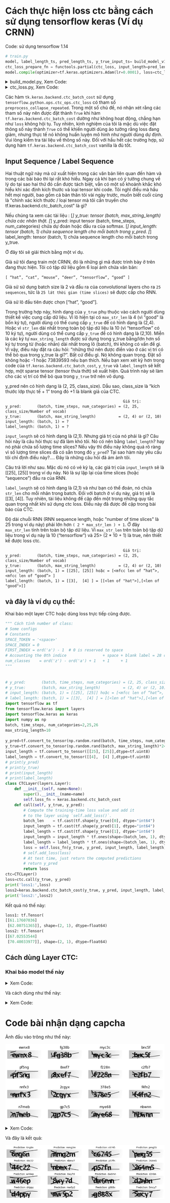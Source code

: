 # Cách thực hiện loss ctc bằng cách sử dụng tensorflow keras (Ví dụ CRNN)
Code: sử dụng tensorflow 1.14

```python
# train.py
model, label_length_ts, pred_length_ts, y_true_input_ts= build_model_v1(config["model_input_w"], config["model_input_h"], config["model_input_ch"], class_size, max_str_len)
ctc_loss_prepare_fn = functools.partial(ctc_loss, input_length=pred_length_ts, label_length=label_length_ts, real_y_true_ts=y_true_input_ts)
model.compile(optimizer=tf.keras.optimizers.Adam(lr=0.0001), loss=ctc_loss_prepare_fn)
```

<details>
  <summary>build_model.py, Xem Code:</summary>
  
```python
# build_model.py

def build_model_v1(input_width, input_height, input_channels, class_size, max_str_len):
    """
    :param input_width:
    :param input_height:
    :param input_channels:
    :param class_size: including pseudo blank
    :return:
    """
    input = tf.keras.layers.Input((input_height, input_width, input_channels),name="img_input")
    label_length_input = tf.keras.layers.Input((1,),name="label_length_input")
    pred_length_input = tf.keras.layers.Input((1,),name="pred_length_input")
    y_true_input = tf.keras.layers.Input((max_str_len,), name="y_true_input")
    output = conv_bn_actv(input, 8, (5,5), 1, name="down_0")
    output = tf.keras.layers.MaxPooling2D(name="pool_0")(output)
    output = conv_bn_actv(output, 16, (5,5), 1, name="down_1")
    output = tf.keras.layers.MaxPooling2D(name="pool_1")(output)
    output = conv_bn_actv(output, 32, (3,3), 1, name="down_2")
    output = conv_bn_actv(output, 64, (3,1), 1, name="down_3")
    print(output.shape)
    conv_out_flatten = tf.keras.layers.Reshape((output.shape[2], output.shape[3]))(output)
    output = conv_out_flatten

    # create rnn
    output = tf.keras.layers.CuDNNLSTM(100, return_sequences=True, name="lstm_0")(output)
    output = tf.keras.layers.CuDNNLSTM(100, return_sequences=True, name="lstm_1")(output)
    output = tf.keras.layers.TimeDistributed(tf.keras.layers.Dense(class_size, activation="linear"), input_shape=output.shape, name="timedist_dense")(output)
    y_pred = tf.keras.layers.Softmax()(output)
    model = tf.keras.Model(inputs=[input, pred_length_input, label_length_input, y_true_input],outputs=y_pred)
    return model, label_length_input, pred_length_input, y_true_input
```

</details>

<details>
  <summary>ctc_loss.py, Xem Code:</summary>
  

```python
# ctc_loss.py
import tensorflow as tf
def ctc_loss(y_true, y_pred, input_length, label_length, real_y_true_ts):
    return tf.keras.backend.ctc_batch_cost(real_y_true_ts, y_pred, input_length, label_length)
```
  
</details>


Các hàm   `tk.keras.backend.ctc_batch_cost` sử dụng `tensorflow.python.ops.ctc_ops.ctc_loss` có tham số `preprocess_collapse_repeated`. 
Trong một số chủ đề, nó nhận xét rằng các tham số này nên được đặt thành `True` khi hàm `tf.keras.backend.ctc_batch_cost`  dường như không hoạt động, 
chẳng hạn như `loss` không hội tụ. Tuy nhiên, kinh nghiệm của tôi là mặc dù việc đặt thông số này thành `True` có thể khiến người dùng ảo tưởng rằng loss đang giảm, 
nhưng thực tế nó không huấn luyện mô hình như người dùng dự định. Vui lòng kiểm tra tài liệu về thông số này. Đối với hầu hết các trường hợp, sử dụng 
hàm `tf.keras.backend.ctc_batch_cost` vanilla là đủ tốt. 

## Input Sequence / Label Sequence
Hai thuật ngữ này mà cứ xuất hiện trong các văn bản liên quan đến hàm và trong các bài báo thì lại rất khó hiểu. Ngay cả khi bạn có ý tưởng chung về lý do tại sao 
hai thứ đó cần được tách biệt, vẫn có một số khoảnh khắc khó hiểu khi xác định kích thước và loại tensor khi code. Tôi nghĩ điều mà hầu hết mọi người, 
bao gồm cả bản thân tôi vài ngày trước, muốn biết cuối cùng là "chính xác kích thước / loại tensor mà tôi cần truyền cho tf.keras.backend.ctc_batch_cost" là gì?

Nếu chúng ta xem các tài liệu :
[*] y_true: tensor       (batch, max_string_length) chứa các nhãn thật.
[*] y_pred: input tensor (batch, time_steps, num_categories) chứa dự đoán hoặc đầu ra của softmax.
[*] input_length: tensor (batch, 1)  chứa sequence length cho mỗi batch trong y_pred.
[*] label_length: tensor (batch, 1)  chứa sequence length cho mỗi batch trong y_true.

Ở đây tôi sẽ giải thích bằng một ví dụ.

Giả sử tôi đang train một CRNN, đó là những gì mã được trình bày ở trên đang thực hiện. Tôi có tập dữ liệu gồm 6 loại ảnh chứa văn bản:

```[ “hat”, “cat”, “mouse”, “deer”, “tensorflow”, “good” ]```

Giả sử sử dụng batch size là 2 và đầu ra của convolutional layers cho ra `25 sequences`, tức là `25 lát thời gian (time slices)` sẽ được cấp cho RNN.

Giả sử lô đầu tiên được chọn [“hat”, “good”].

Trong trường hợp này, hình dạng của `y_true` phụ thuộc vào cách người dùng thiết kế việc cung cấp dữ liệu. Vì lô hiện tại có `max_str_len` là 4 (vì "good" là bốn ký tự), 
người dùng có thể cung cấp `y_true` để có hình dạng là (2,4). Hoặc vì `str_len` dài nhất trong toàn bộ tập dữ liệu là 10 (vì “tensorflow” có 10 ký tự), 
người dùng có thể cung cấp `y_true` để có hình dạng là (2,10). Miễn là các ký tự `max_string_length` được sử dụng trong y_true bằng/lớn hơn số ký tự trong từ (hoặc nhãn)
dài nhất trong lô (batch), thì không có vấn đề gì. Vì vậy, điều này đặt ra câu hỏi: “những thứ nên được điền vào ở các vị trí có thể bỏ qua trong y_true là gì?”. 
Bất cứ điều gì. Nó không quan trọng. Đặt số không hoặc -1 hoặc 73839593 nếu bạn thích. Nếu bạn xem xét kỹ hơn trong code của `tf.keras.backend.ctc_batch_cost`, 
`y_true` và `label_length` sẽ kết hợp, một sparse tensor (tensor thưa thớt) sẽ xuất hiện. Quá trình này sẽ làm cho các vị trí có thể bỏ qua trong `y_true` trở nên vô dụng.

y_pred nên có hình dạng là (2, 25, class_size). Dẫu sao, class_size là “kích thước lớp thực tế + 1” trong đó +1 là blank giả của CTC.

```
                                                    Giá trị:
y_pred:       (batch, time_steps, num_categories) = (2, 25, class_size/Number of vocab)
y_true:       (batch, max_string_length)          = (2, 4) or (2, 10)
input_length: (batch, 1) = ? 
label_length: (batch, 1) = ?
```

`input_length` sẽ có hình dạng là (2,1). Nhưng giá trị của nó phải là gì? Câu hỏi này là câu hỏi thực sự đã làm khó tôi. Nó có nên bằng `label_length`? hay nó phải 
chứa số lượng time slices? Nếu vậy thì điều này không quá rõ ràng vì số lượng time slices đã có sẵn trong đó `y_pred`? Tại sao hàm này yêu cầu 
tôi chỉ định điều này?…. Đây là những câu hỏi đã ám ảnh tôi.

Câu trả lời như sau. Mặc dù nó có vẻ kỳ lạ, các giá trị của `input_length` sẽ là [[25], [25]] trong ví dụ này. 
Nó là sự lặp lại của time slices (hoặc “sequence”) đầu ra của RNN.

`label_length` sẽ có hình dạng là (2,1) và như bạn có thể đoán, nó chứa `str_len` cho mỗi nhãn trong batch. Đối với batch ở ví dụ này, giá trị sẽ là [[3], [4]].
Tuy nhiên, tài liệu không đề cập đến một trong những quy tắc quan trọng nhất khi sử dụng ctc loss. Điều này đã được đề cập trong bài báo của CTC.

Độ dài chuỗi RNN (RNN sequence length, hoặc "number of time slices" là 25 trong ví dụ này) phải lớn hơn `( 2 * max_str_len ) + 1`. 
Ở đây `max_str_len` tính trên toàn bộ tập dữ liệu. Vì `max_str_len` trên toàn bộ tập dữ liệu trong ví dụ này là 10 (“tensorflow”) và 25> (2 * 10 + 1) là true, 
nên thiết kế được loss ctc.

```
                                                    Giá trị:
y_pred:       (batch, time_steps, num_categories) = (2, 25, class_size/Number of vocab)
y_true:       (batch, max_string_length)          = (2, 4) or (2, 10)
input_length: (batch, 1) = [[25], [25]] hoặc = [<mfcc len of “hat”>, <mfcc len of “good”> ]
label_length: (batch, 1) = [[3],  [4] ] = [[<len of "hat">],[<len of "good">]]
```

## và đây là ví dụ cụ thể:
Khai báo một layer CTC hoặc dùng loss trực tiếp cũng được.

```python
""" Cách tính number of class:
# Some configs
# Constants
SPACE_TOKEN = '<space>'
SPACE_INDEX = 0
FIRST_INDEX = ord('a') - 1  # 0 is reserved to space
# Accounting the 0th indice                + space + blank label = 28 characters
num_classes    = ord('z') - ord('a') + 1   + 1     + 1 
"""


# y_pred:       (batch, time_steps, num_categories) = (2, 25, class_size/Number of vocab)
# y_true:       (batch, max_string_length)          = (2, 4) or (2, 10)
# input_length: (batch, 1) = [[25], [25]] hoặc = [<mfcc len of “hat”>, <mfcc len of “good”> ]
# label_length: (batch, 1) = [[3],  [4] ] = [[<len of "hat">],[<len of "good">]]
import tensorflow as tf
from tensorflow.keras import layers
import tensorflow.keras as keras
import numpy as np
batch, time_steps, num_categories=2,25,26
max_string_length=10

y_pred=tf.convert_to_tensor(np.random.rand(batch, time_steps, num_categories), dtype= tf.double)
y_true=tf.convert_to_tensor(np.random.rand(batch, max_string_length)*24,dtype=tf.uint8)
input_length = tf.convert_to_tensor([[25], [25]],dtype=tf.uint8)
label_length = tf.convert_to_tensor([[4],  [4] ],dtype=tf.uint8)
# print(y_pred)
# print(y_true)
# print(input_length)
# print(label_length)
class CTCLayer(layers.Layer):
    def __init__(self, name=None):
        super().__init__(name=name)
        self.loss_fn = keras.backend.ctc_batch_cost
    def call(self, y_true, y_pred):
        # Compute the training-time loss value and add it
        # to the layer using `self.add_loss()`.
        batch_len    = tf.cast(tf.shape(y_true)[0], dtype="int64")
        input_length = tf.cast(tf.shape(y_pred)[1], dtype="int64")
        label_length = tf.cast(tf.shape(y_true)[1], dtype="int64")
        input_length = input_length * tf.ones(shape=(batch_len, 1), dtype="int64")
        label_length = label_length * tf.ones(shape=(batch_len, 1), dtype="int64")
        loss = self.loss_fn(y_true, y_pred, input_length, label_length)
        # self.add_loss(loss)
        # At test time, just return the computed predictions
        # return y_pred
        return loss
ctc=CTCLayer()
loss=ctc.call(y_true, y_pred)
print('loss1:',loss)
loss2=keras.backend.ctc_batch_cost(y_true, y_pred, input_length, label_length)
print('loss2:',loss2)
```
Kết quả nó thế này:
```python
loss1: tf.Tensor(
[[61.17607036]
 [62.00751365]], shape=(2, 1), dtype=float64)
loss2: tf.Tensor(
[[67.02553544]
 [70.40033977]], shape=(2, 1), dtype=float64)
```
## Cách dùng Layer CTC:
### Khai báo model thế này

<details>
  <summary>Xem Code:</summary>
  
```python
class CTCLayer(layers.Layer):
    def __init__(self, name=None):
        super().__init__(name=name)
        self.loss_fn = keras.backend.ctc_batch_cost

    def call(self, y_true, y_pred):
        # Compute the training-time loss value and add it
        # to the layer using `self.add_loss()`.
        batch_len    = tf.cast(tf.shape(y_true)[0], dtype="int64")
        input_length = tf.cast(tf.shape(y_pred)[1], dtype="int64")
        label_length = tf.cast(tf.shape(y_true)[1], dtype="int64")

        input_length = input_length * tf.ones(shape=(batch_len, 1), dtype="int64")
        label_length = label_length * tf.ones(shape=(batch_len, 1), dtype="int64")

        loss = self.loss_fn(y_true, y_pred, input_length, label_length)
        self.add_loss(loss)

        # At test time, just return the computed predictions
        return y_pred


def build_model():
    # Inputs to the model
    input_img = layers.Input(
        shape=(img_width, img_height, 1), name="image", dtype="float32"
    )
    labels = layers.Input(name="label", shape=(None,), dtype="float32")

    # First conv block
    x = layers.Conv2D(
        32,
        (3, 3),
        activation="relu",
        kernel_initializer="he_normal",
        padding="same",
        name="Conv1",
    )(input_img)
    x = layers.MaxPooling2D((2, 2), name="pool1")(x)

    # Second conv block
    x = layers.Conv2D(
        64,
        (3, 3),
        activation="relu",
        kernel_initializer="he_normal",
        padding="same",
        name="Conv2",
    )(x)
    x = layers.MaxPooling2D((2, 2), name="pool2")(x)

    # We have used two max pool with pool size and strides 2.
    # Hence, downsampled feature maps are 4x smaller. The number of
    # filters in the last layer is 64. Reshape accordingly before
    # passing the output to the RNN part of the model
    new_shape = ((img_width // 4), (img_height // 4) * 64)
    x = layers.Reshape(target_shape=new_shape, name="reshape")(x)
    x = layers.Dense(64, activation="relu", name="dense1")(x)
    x = layers.Dropout(0.2)(x)

    # RNNs
    x = layers.Bidirectional(layers.LSTM(128, return_sequences=True, dropout=0.25))(x)
    x = layers.Bidirectional(layers.LSTM(64, return_sequences=True, dropout=0.25))(x)

    # Output layer
    x = layers.Dense(len(characters) + 1, activation="softmax", name="dense2")(x)

    # Add CTC layer for calculating CTC loss at each step
    output = CTCLayer(name="ctc_loss")(labels, x)

    # Define the model
    model = keras.models.Model(
        inputs=[input_img, labels], outputs=output, name="ocr_model_v1"
    )
    # Optimizer
    opt = keras.optimizers.Adam()
    # Compile the model and return
    model.compile(optimizer=opt)
    return model


# Get the model
model = build_model()
model.summary()
```
  
</details>

Và cách dùng như thế này:

<details>
  <summary>Xem Code:</summary>
  
```python
epochs = 500
early_stopping_patience = 10
# Add early stopping
early_stopping = keras.callbacks.EarlyStopping(
    monitor="val_loss", patience=early_stopping_patience, restore_best_weights=True
)

# Train the model
history = model.fit(
    train_dataset,
    validation_data=validation_dataset,
    epochs=epochs,
    callbacks=[early_stopping],
)
```
  
</details>

# Code bài nhận dạng capcha

Ảnh đầu vào trông như thế này:

![](img%20(1).png)

<details>
  <summary>Xem Code:</summary>
  
```python
import os
import numpy as np
import matplotlib.pyplot as plt

from pathlib import Path
from collections import Counter

import tensorflow as tf
from tensorflow import keras
from tensorflow.keras import layers

!curl -LO https://github.com/AakashKumarNain/CaptchaCracker/raw/master/captcha_images_v2.zip
!unzip -qq captcha_images_v2.zip

# Path to the data directory
data_dir = Path("./captcha_images_v2/")

# Get list of all the images
images = sorted(list(map(str, list(data_dir.glob("*.png")))))
labels = [img.split(os.path.sep)[-1].split(".png")[0] for img in images]
characters = set(char for label in labels for char in label)

print("Number of images found: ", len(images))
print("Number of labels found: ", len(labels))
print("Number of unique characters: ", len(characters))
print("Characters present: ", characters)

# Batch size for training and validation
batch_size = 16

# Desired image dimensions
img_width = 200
img_height = 50

# Factor by which the image is going to be downsampled
# by the convolutional blocks. We will be using two
# convolution blocks and each block will have
# a pooling layer which downsample the features by a factor of 2.
# Hence total downsampling factor would be 4.
downsample_factor = 4

# Maximum length of any captcha in the dataset
max_length = max([len(label) for label in labels])

# Mapping characters to integers
char_to_num = layers.experimental.preprocessing.StringLookup(
    vocabulary=list(characters), num_oov_indices=0, mask_token=None
)

# Mapping integers back to original characters
num_to_char = layers.experimental.preprocessing.StringLookup(
    vocabulary=char_to_num.get_vocabulary(), mask_token=None, invert=True
)


def split_data(images, labels, train_size=0.9, shuffle=True):
    # 1. Get the total size of the dataset
    size = len(images)
    # 2. Make an indices array and shuffle it, if required
    indices = np.arange(size)
    if shuffle:
        np.random.shuffle(indices)
    # 3. Get the size of training samples
    train_samples = int(size * train_size)
    # 4. Split data into training and validation sets
    x_train, y_train = images[indices[:train_samples]], labels[indices[:train_samples]]
    x_valid, y_valid = images[indices[train_samples:]], labels[indices[train_samples:]]
    return x_train, x_valid, y_train, y_valid


# Splitting data into training and validation sets
x_train, x_valid, y_train, y_valid = split_data(np.array(images), np.array(labels))


def encode_single_sample(img_path, label):
    # 1. Read image
    img = tf.io.read_file(img_path)
    # 2. Decode and convert to grayscale
    img = tf.io.decode_png(img, channels=1)
    # 3. Convert to float32 in [0, 1] range
    img = tf.image.convert_image_dtype(img, tf.float32)
    # 4. Resize to the desired size
    img = tf.image.resize(img, [img_height, img_width])
    # 5. Transpose the image because we want the time
    # dimension to correspond to the width of the image.
    img = tf.transpose(img, perm=[1, 0, 2])
    # 6. Map the characters in label to numbers
    label = char_to_num(tf.strings.unicode_split(label, input_encoding="UTF-8"))
    # 7. Return a dict as our model is expecting two inputs
    return {"image": img, "label": label}

train_dataset = tf.data.Dataset.from_tensor_slices((x_train, y_train))
train_dataset = (
    train_dataset.map(
        encode_single_sample, num_parallel_calls=tf.data.experimental.AUTOTUNE
    )
    .batch(batch_size)
    .prefetch(buffer_size=tf.data.experimental.AUTOTUNE)
)

validation_dataset = tf.data.Dataset.from_tensor_slices((x_valid, y_valid))
validation_dataset = (
    validation_dataset.map(
        encode_single_sample, num_parallel_calls=tf.data.experimental.AUTOTUNE
    )
    .batch(batch_size)
    .prefetch(buffer_size=tf.data.experimental.AUTOTUNE)
)

_, ax = plt.subplots(4, 4, figsize=(10, 5))
for batch in train_dataset.take(1):
    images = batch["image"]
    labels = batch["label"]
    for i in range(16):
        img = (images[i] * 255).numpy().astype("uint8")
        label = tf.strings.reduce_join(num_to_char(labels[i])).numpy().decode("utf-8")
        ax[i // 4, i % 4].imshow(img[:, :, 0].T, cmap="gray")
        ax[i // 4, i % 4].set_title(label)
        ax[i // 4, i % 4].axis("off")
plt.show()

class CTCLayer(layers.Layer):
    def __init__(self, name=None):
        super().__init__(name=name)
        self.loss_fn = keras.backend.ctc_batch_cost

    def call(self, y_true, y_pred):
        # Compute the training-time loss value and add it
        # to the layer using `self.add_loss()`.
        batch_len    = tf.cast(tf.shape(y_true)[0], dtype="int64")
        input_length = tf.cast(tf.shape(y_pred)[1], dtype="int64")
        label_length = tf.cast(tf.shape(y_true)[1], dtype="int64")

        input_length = input_length * tf.ones(shape=(batch_len, 1), dtype="int64")
        label_length = label_length * tf.ones(shape=(batch_len, 1), dtype="int64")

        loss = self.loss_fn(y_true, y_pred, input_length, label_length)
        self.add_loss(loss)

        # At test time, just return the computed predictions
        return y_pred


def build_model():
    # Inputs to the model
    input_img = layers.Input(
        shape=(img_width, img_height, 1), name="image", dtype="float32"
    )
    labels = layers.Input(name="label", shape=(None,), dtype="float32")

    # First conv block
    x = layers.Conv2D(
        32,
        (3, 3),
        activation="relu",
        kernel_initializer="he_normal",
        padding="same",
        name="Conv1",
    )(input_img)
    x = layers.MaxPooling2D((2, 2), name="pool1")(x)

    # Second conv block
    x = layers.Conv2D(
        64,
        (3, 3),
        activation="relu",
        kernel_initializer="he_normal",
        padding="same",
        name="Conv2",
    )(x)
    x = layers.MaxPooling2D((2, 2), name="pool2")(x)

    # We have used two max pool with pool size and strides 2.
    # Hence, downsampled feature maps are 4x smaller. The number of
    # filters in the last layer is 64. Reshape accordingly before
    # passing the output to the RNN part of the model
    new_shape = ((img_width // 4), (img_height // 4) * 64)
    x = layers.Reshape(target_shape=new_shape, name="reshape")(x)
    x = layers.Dense(64, activation="relu", name="dense1")(x)
    x = layers.Dropout(0.2)(x)

    # RNNs
    x = layers.Bidirectional(layers.LSTM(128, return_sequences=True, dropout=0.25))(x)
    x = layers.Bidirectional(layers.LSTM(64, return_sequences=True, dropout=0.25))(x)

    # Output layer
    x = layers.Dense(len(characters) + 1, activation="softmax", name="dense2")(x)

    # Add CTC layer for calculating CTC loss at each step
    output = CTCLayer(name="ctc_loss")(labels, x)

    # Define the model
    model = keras.models.Model(
        inputs=[input_img, labels], outputs=output, name="ocr_model_v1"
    )
    # Optimizer
    opt = keras.optimizers.Adam()
    # Compile the model and return
    model.compile(optimizer=opt)
    return model


# Get the model
model = build_model()
model.summary()

epochs = 100
early_stopping_patience = 10
# Add early stopping
early_stopping = keras.callbacks.EarlyStopping(
    monitor="val_loss", patience=early_stopping_patience, restore_best_weights=True
)

# Train the model
history = model.fit(
    train_dataset,
    validation_data=validation_dataset,
    epochs=epochs,
    callbacks=[early_stopping],
)


# Get the prediction model by extracting layers till the output layer
prediction_model = keras.models.Model(
    model.get_layer(name="image").input, model.get_layer(name="dense2").output
)
prediction_model.summary()

# A utility function to decode the output of the network
def decode_batch_predictions(pred):
    input_len = np.ones(pred.shape[0]) * pred.shape[1]
    # Use greedy search. For complex tasks, you can use beam search
    results = keras.backend.ctc_decode(pred, input_length=input_len, greedy=True)[0][0][
        :, :max_length
    ]
    # Iterate over the results and get back the text
    output_text = []
    for res in results:
        res = tf.strings.reduce_join(num_to_char(res)).numpy().decode("utf-8")
        output_text.append(res)
    return output_text


#  Let's check results on some validation samples
for batch in validation_dataset.take(1):
    batch_images = batch["image"]
    batch_labels = batch["label"]

    preds = prediction_model.predict(batch_images)
    pred_texts = decode_batch_predictions(preds)

    orig_texts = []
    for label in batch_labels:
        label = tf.strings.reduce_join(num_to_char(label)).numpy().decode("utf-8")
        orig_texts.append(label)

    _, ax = plt.subplots(4, 4, figsize=(15, 5))
    for i in range(len(pred_texts)):
        img = (batch_images[i, :, :, 0] * 255).numpy().astype(np.uint8)
        img = img.T
        title = f"Prediction: {pred_texts[i]}"
        ax[i // 4, i % 4].imshow(img, cmap="gray")
        ax[i // 4, i % 4].set_title(title)
        ax[i // 4, i % 4].axis("off")
plt.show()
```
  
</details>

Và đây là kết quả:

![](img%20(2).png)


